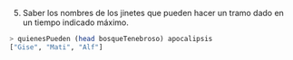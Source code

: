 5. Saber los nombres de los jinetes que pueden hacer un tramo dado en un tiempo indicado máximo.

```haskell
> quienesPueden (head bosqueTenebroso) apocalipsis
["Gise", "Mati", "Alf"]
```